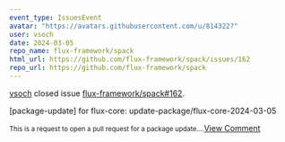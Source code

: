 ```yaml
---
event_type: IssuesEvent
avatar: "https://avatars.githubusercontent.com/u/814322?"
user: vsoch
date: 2024-03-05
repo_name: flux-framework/spack
html_url: https://github.com/flux-framework/spack/issues/162
repo_url: https://github.com/flux-framework/spack
---
```


<a href='https://github.com/vsoch' target='_blank'>vsoch</a> closed issue <a href='https://github.com/flux-framework/spack/issues/162' target='_blank'>flux-framework/spack#162</a>.

<p>[package-update] for flux-core: update-package/flux-core-2024-03-05</p><small>This is a request to open a pull request for a package update....</small><a href='https://github.com/flux-framework/spack/issues/162' target='_blank'>View Comment</a>